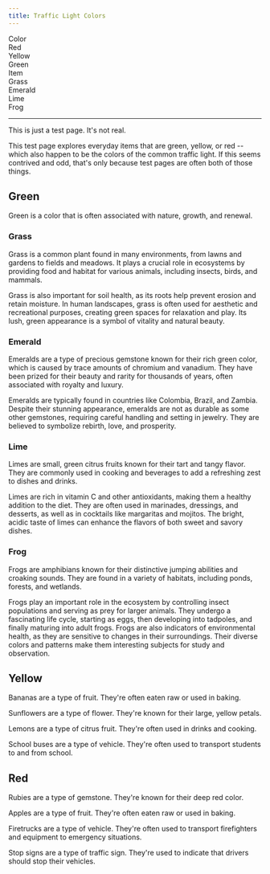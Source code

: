 ```yaml
---
title: Traffic Light Colors
---
```

<div id="mdoc-selector"><div><div class="mdoc-pref__container"><div class="mdoc-pref__label">Color</div><div class="mdoc-pref__pill " data-pref-id="color" data-option-id="red">Red</div><div class="mdoc-pref__pill " data-pref-id="color" data-option-id="yellow">Yellow</div><div class="mdoc-pref__pill selected" data-pref-id="color" data-option-id="green">Green</div></div><div class="mdoc-pref__container"><div class="mdoc-pref__label">Item</div><div class="mdoc-pref__pill selected" data-pref-id="item" data-option-id="grass">Grass</div><div class="mdoc-pref__pill " data-pref-id="item" data-option-id="emerald">Emerald</div><div class="mdoc-pref__pill " data-pref-id="item" data-option-id="lime">Lime</div><div class="mdoc-pref__pill " data-pref-id="item" data-option-id="frog">Frog</div></div><hr /></div></div><div id="mdoc-content" class="customizable"><article>
  <div class="alert alert-info">
    <p>This is just a test page. It's not real.</p>
  </div>
  <p>
    This test page explores everyday items that are green, yellow, or red --
    which also happen to be the colors of the common traffic light. If this
    seems contrived and odd, that's only because test pages are often both of
    those things.
  </p>
  <div class="mdoc__toggleable" data-if="22">
    <h2 id="green">Green</h2>
    <p>
      Green is a color that is often associated with nature, growth, and
      renewal.
    </p>
    <div class="mdoc__toggleable" data-if="18">
      <h3 id="grass">Grass</h3>
      <p>
        Grass is a common plant found in many environments, from lawns and
        gardens to fields and meadows. It plays a crucial role in ecosystems by
        providing food and habitat for various animals, including insects,
        birds, and mammals.
      </p>
      <p>
        Grass is also important for soil health, as its roots help prevent
        erosion and retain moisture. In human landscapes, grass is often used
        for aesthetic and recreational purposes, creating green spaces for
        relaxation and play. Its lush, green appearance is a symbol of vitality
        and natural beauty.
      </p>
    </div>
    <div class="mdoc__toggleable mdoc__hidden" data-if="19">
      <h3 id="emerald">Emerald</h3>
      <p>
        Emeralds are a type of precious gemstone known for their rich green
        color, which is caused by trace amounts of chromium and vanadium. They
        have been prized for their beauty and rarity for thousands of years,
        often associated with royalty and luxury.
      </p>
      <p>
        Emeralds are typically found in countries like Colombia, Brazil, and
        Zambia. Despite their stunning appearance, emeralds are not as durable
        as some other gemstones, requiring careful handling and setting in
        jewelry. They are believed to symbolize rebirth, love, and prosperity.
      </p>
    </div>
    <div class="mdoc__toggleable mdoc__hidden" data-if="20">
      <h3 id="lime">Lime</h3>
      <p>
        Limes are small, green citrus fruits known for their tart and tangy
        flavor. They are commonly used in cooking and beverages to add a
        refreshing zest to dishes and drinks.
      </p>
      <p>
        Limes are rich in vitamin C and other antioxidants, making them a
        healthy addition to the diet. They are often used in marinades,
        dressings, and desserts, as well as in cocktails like margaritas and
        mojitos. The bright, acidic taste of limes can enhance the flavors of
        both sweet and savory dishes.
      </p>
    </div>
    <div class="mdoc__toggleable mdoc__hidden" data-if="21">
      <h3 id="frog">Frog</h3>
      <p>
        Frogs are amphibians known for their distinctive jumping abilities and
        croaking sounds. They are found in a variety of habitats, including
        ponds, forests, and wetlands.
      </p>
      <p>
        Frogs play an important role in the ecosystem by controlling insect
        populations and serving as prey for larger animals. They undergo a
        fascinating life cycle, starting as eggs, then developing into tadpoles,
        and finally maturing into adult frogs. Frogs are also indicators of
        environmental health, as they are sensitive to changes in their
        surroundings. Their diverse colors and patterns make them interesting
        subjects for study and observation.
      </p>
    </div>
  </div>
  <div class="mdoc__toggleable mdoc__hidden" data-if="23">
    <h2 id="yellow">Yellow</h2>
    <div class="mdoc__toggleable mdoc__hidden" data-if="25">
      <p>
        Bananas are a type of fruit. They're often eaten raw or used in baking.
      </p>
    </div>
    <div class="mdoc__toggleable mdoc__hidden" data-if="26">
      <p>
        Sunflowers are a type of flower. They're known for their large, yellow
        petals.
      </p>
    </div>
    <div class="mdoc__toggleable mdoc__hidden" data-if="27">
      <p>
        Lemons are a type of citrus fruit. They're often used in drinks and
        cooking.
      </p>
    </div>
    <div class="mdoc__toggleable mdoc__hidden" data-if="28">
      <p>
        School buses are a type of vehicle. They're often used to transport
        students to and from school.
      </p>
    </div>
  </div>
  <div class="mdoc__toggleable mdoc__hidden" data-if="24">
    <h2 id="red">Red</h2>
    <div class="mdoc__toggleable mdoc__hidden" data-if="29">
      <p>
        Rubies are a type of gemstone. They're known for their deep red color.
      </p>
    </div>
    <div class="mdoc__toggleable mdoc__hidden" data-if="30">
      <p>
        Apples are a type of fruit. They're often eaten raw or used in baking.
      </p>
    </div>
    <div class="mdoc__toggleable mdoc__hidden" data-if="31">
      <p>
        Firetrucks are a type of vehicle. They're often used to transport
        firefighters and equipment to emergency situations.
      </p>
    </div>
    <div class="mdoc__toggleable mdoc__hidden" data-if="32">
      <p>
        Stop signs are a type of traffic sign. They're used to indicate that
        drivers should stop their vehicles.
      </p>
    </div>
  </div>
</article>
</div>
<div x-init='    const initPage = () => {   clientPrefsManager.initialize({    pagePrefsConfig: [{"n":"Color","i":"color","o":"traffic_light_color_options"},{"n":"Item","i":"item","o":"<COLOR>_item_options"}],    prefOptionsConfig: {"traffic_light_color_options":[{"n":"Red","i":"red"},{"n":"Yellow","i":"yellow"},{"n":"Green","d":true,"i":"green"}],"red_item_options":[{"n":"Ruby","i":"ruby"},{"n":"Apple","d":true,"i":"apple"},{"n":"Firetruck","i":"firetruck"},{"n":"Stop sign","i":"stop_sign"}],"yellow_item_options":[{"n":"Banana","d":true,"i":"banana"},{"n":"Sunflower","i":"sunflower"},{"n":"Lemon","i":"lemon"},{"n":"School bus","i":"school_bus"}],"green_item_options":[{"n":"Grass","d":true,"i":"grass"},{"n":"Emerald","i":"emerald"},{"n":"Lime","i":"lime"},{"n":"Frog","i":"frog"}]},    selectedValsByPrefId: {"color":"green","item":"grass"},    ifFunctionsByRef: {"18":{"m":"F","n":"e","p":{"0":{"m":"V","p":["item"],"v":"grass"},"1":"grass"},"v":true,"r":"18"},"19":{"m":"F","n":"e","p":{"0":{"m":"V","p":["item"],"v":"grass"},"1":"emerald"},"v":false,"r":"19"},"20":{"m":"F","n":"e","p":{"0":{"m":"V","p":["item"],"v":"grass"},"1":"lime"},"v":false,"r":"20"},"21":{"m":"F","n":"e","p":{"0":{"m":"V","p":["item"],"v":"grass"},"1":"frog"},"v":false,"r":"21"},"22":{"m":"F","n":"e","p":{"0":{"m":"V","p":["color"],"v":"green"},"1":"green"},"v":true,"r":"22"},"23":{"m":"F","n":"e","p":{"0":{"m":"V","p":["color"],"v":"green"},"1":"yellow"},"v":false,"r":"23"},"24":{"m":"F","n":"e","p":{"0":{"m":"V","p":["color"],"v":"green"},"1":"red"},"v":false,"r":"24"},"25":{"m":"F","n":"e","p":{"0":{"m":"V","p":["item"],"v":"grass"},"1":"banana"},"v":false,"r":"25"},"26":{"m":"F","n":"e","p":{"0":{"m":"V","p":["item"],"v":"grass"},"1":"sunflower"},"v":false,"r":"26"},"27":{"m":"F","n":"e","p":{"0":{"m":"V","p":["item"],"v":"grass"},"1":"lemon"},"v":false,"r":"27"},"28":{"m":"F","n":"e","p":{"0":{"m":"V","p":["item"],"v":"grass"},"1":"school_bus"},"v":false,"r":"28"},"29":{"m":"F","n":"e","p":{"0":{"m":"V","p":["item"],"v":"grass"},"1":"ruby"},"v":false,"r":"29"},"30":{"m":"F","n":"e","p":{"0":{"m":"V","p":["item"],"v":"grass"},"1":"apple"},"v":false,"r":"30"},"31":{"m":"F","n":"e","p":{"0":{"m":"V","p":["item"],"v":"grass"},"1":"firetruck"},"v":false,"r":"31"},"32":{"m":"F","n":"e","p":{"0":{"m":"V","p":["item"],"v":"grass"},"1":"stop_sign"},"v":false,"r":"32"}}  });};    if (document.readyState === "complete" || document.readyState === "interactive") {      setTimeout(initPage, 1);    } else {      document.addEventListener("DOMContentLoaded", initPage);    }  '></div>